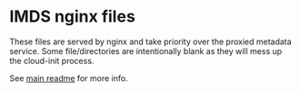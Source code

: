 # IMDS nginx files

These files are served by nginx and take priority over the proxied metadata service. Some file/directories are intentionally blank as they will mess up the cloud-init process.

See [main readme](https://github.com/RyanJarv/EC2FakeImds/blob/main/README.md) for more info.
